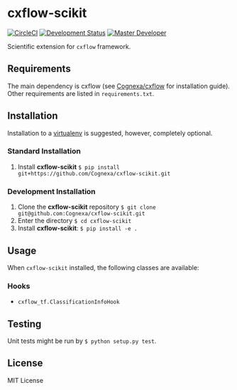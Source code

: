 # cxflow-scikit
[![CircleCI](https://circleci.com/gh/Cognexa/cxflow-scikit/tree/master.svg?style=shield)](https://circleci.com/gh/Cognexa/cxflow-scikit/tree/master)
[![Development Status](https://img.shields.io/badge/status-CX%20Regular-brightgreen.svg?style=flat)]()
[![Master Developer](https://img.shields.io/badge/master-Petr%20Bělohlávek-lightgrey.svg?style=flat)]()

Scientific extension for `cxflow` framework.

## Requirements
The main dependency is cxflow (see [Cognexa/cxflow](https://github.com/Cognexa/cxflow)
for installation guide).
Other requirements are listed in `requirements.txt`.

## Installation
Installation to a [virtualenv](https://docs.python.org/3/library/venv.html) is suggested, however, completely optional. 

### Standard Installation
1. Install **cxflow-scikit** `$ pip install git+https://github.com/Cognexa/cxflow-scikit.git`

### Development Installation
1. Clone the **cxflow-scikit** repository `$ git clone git@github.com:Cognexa/cxflow-scikit.git`
2. Enter the directory `$ cd cxflow-scikit`
3. Install **cxflow-scikit**: `$ pip install -e .`

## Usage
When `cxflow-scikit` installed, the following classes are available:

### Hooks

- `cxflow_tf.ClassificationInfoHook`

## Testing
Unit tests might be run by `$ python setup.py test`.

## License
MIT License
